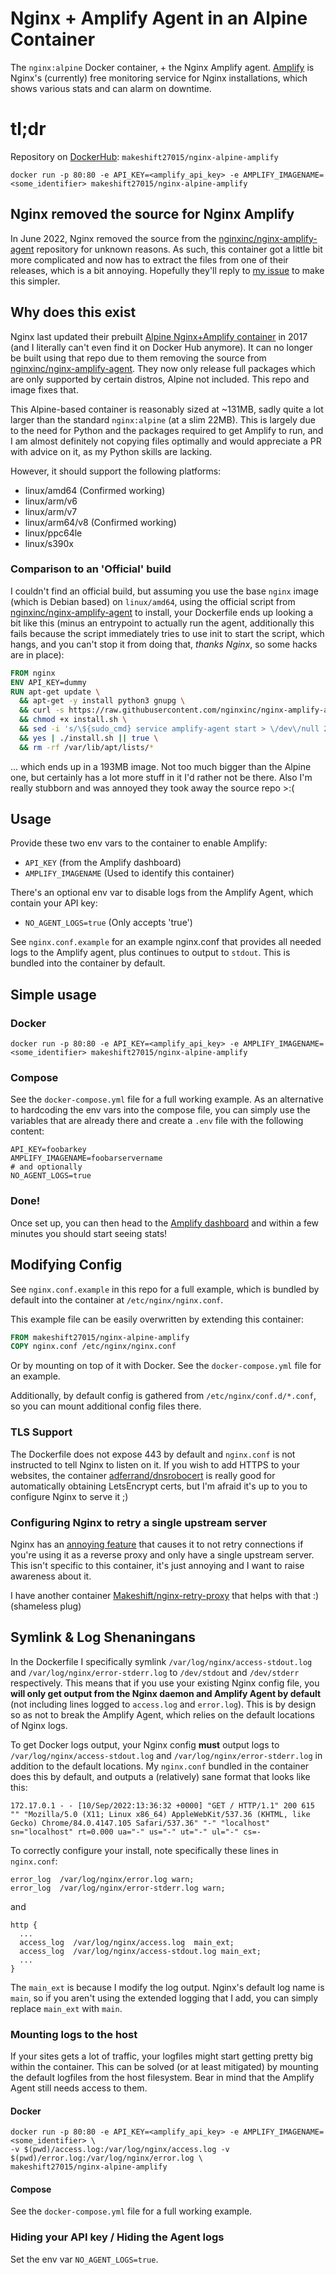 # Nginx + Amplify Agent in an Alpine Container

The `nginx:alpine` Docker container, + the Nginx Amplify agent. [Amplify](https://amplify.nginx.com/) is Nginx's (currently) free monitoring service for Nginx installations, which shows various stats and can alarm on downtime.

# tl;dr

Repository on [DockerHub](https://hub.docker.com/r/makeshift27015/nginx-alpine-amplify): `makeshift27015/nginx-alpine-amplify`

```properties
docker run -p 80:80 -e API_KEY=<amplify_api_key> -e AMPLIFY_IMAGENAME=<some_identifier> makeshift27015/nginx-alpine-amplify
```

## Nginx removed the source for Nginx Amplify

In June 2022, Nginx removed the source from the [nginxinc/nginx-amplify-agent](https://github.com/nginxinc/nginx-amplify-agent) repository for unknown reasons. As such, this container got a little bit more complicated and now has to extract the files from one of their releases, which is a bit annoying. Hopefully they'll reply to [my issue](https://github.com/nginxinc/nginx-amplify-doc/issues/55) to make this simpler.

## Why does this exist

Nginx last updated their prebuilt [Alpine Nginx+Amplify container](https://github.com/nginxinc/docker-nginx-amplify/) in 2017 (and I literally can't even find it on Docker Hub anymore). It can no longer be built using that repo due to them removing the source from [nginxinc/nginx-amplify-agent](https://github.com/nginxinc/nginx-amplify-agent). They now only release full packages which are only supported by certain distros, Alpine not included. This repo and image fixes that.

This Alpine-based container is reasonably sized at ~131MB, sadly quite a lot larger than the standard `nginx:alpine` (at a slim 22MB). This is largely due to the need for Python and the packages required to get Amplify to run, and I am almost definitely not copying files optimally and would appreciate a PR with advice on it, as my Python skills are lacking.

However, it should support the following platforms:

- linux/amd64 (Confirmed working)
- linux/arm/v6
- linux/arm/v7
- linux/arm64/v8 (Confirmed working)
- linux/ppc64le
- linux/s390x

### Comparison to an 'Official' build

I couldn't find an official build, but assuming you use the base `nginx` image (which is Debian based) on `linux/amd64`, using the official script from [nginxinc/nginx-amplify-agent](https://github.com/nginxinc/nginx-amplify-agent) to install, your Dockerfile ends up looking a bit like this (minus an entrypoint to actually run the agent, additionally this fails because the script immediately tries to use init to start the script, which hangs, and you can't stop it from doing that, _thanks Nginx_, so some hacks are in place):
```dockerfile
FROM nginx
ENV API_KEY=dummy
RUN apt-get update \
  && apt-get -y install python3 gnupg \
  && curl -s https://raw.githubusercontent.com/nginxinc/nginx-amplify-agent/master/packages/install.sh --output install.sh \
  && chmod +x install.sh \
  && sed -i 's/\${sudo_cmd} service amplify-agent start > \/dev\/null 2>&1 < \/dev\/null//' install.sh \
  && yes | ./install.sh || true \
  && rm -rf /var/lib/apt/lists/*
```
... which ends up in a 193MB image. Not too much bigger than the Alpine one, but certainly has a lot more stuff in it I'd rather not be there. Also I'm really stubborn and was annoyed they took away the source repo >:(

## Usage

Provide these two env vars to the container to enable Amplify:

- `API_KEY` (from the Amplify dashboard)
- `AMPLIFY_IMAGENAME` (Used to identify this container)

There's an optional env var to disable logs from the Amplify Agent, which contain your API key:

- `NO_AGENT_LOGS=true` (Only accepts 'true')

See `nginx.conf.example` for an example nginx.conf that provides all needed logs to the Amplify agent, plus continues to output to `stdout`. This is bundled into the container by default.

## Simple usage

### Docker
```properties
docker run -p 80:80 -e API_KEY=<amplify_api_key> -e AMPLIFY_IMAGENAME=<some_identifier> makeshift27015/nginx-alpine-amplify
```

### Compose
See the `docker-compose.yml` file for a full working example. As an alternative to hardcoding the env vars into the compose file, you can simply use the variables that are already there and create a `.env` file with the following content:

```properties
API_KEY=foobarkey
AMPLIFY_IMAGENAME=foobarservername
# and optionally
NO_AGENT_LOGS=true
```

### Done!

Once set up, you can then head to the [Amplify dashboard](https://amplify.nginx.com/overview/) and within a few minutes you should start seeing stats!

## Modifying Config

See `nginx.conf.example` in this repo for a full example, which is bundled by default into the container at `/etc/nginx/nginx.conf`. 

This example file can be easily overwritten by extending this container:

```dockerfile
FROM makeshift27015/nginx-alpine-amplify
COPY nginx.conf /etc/nginx/nginx.conf
```

Or by mounting on top of it with Docker. See the `docker-compose.yml` file for an example. 

Additionally, by default config is gathered from `/etc/nginx/conf.d/*.conf`, so you can mount additional config files there.

### TLS Support
The Dockerfile does not expose 443 by default and `nginx.conf` is not instructed to tell Nginx to listen on it. If you wish to add HTTPS to your websites, the container [adferrand/dnsrobocert](https://github.com/adferrand/dnsrobocert) is really good for automatically obtaining LetsEncrypt certs, but I'm afraid it's up to you to configure Nginx to serve it ;)

### Configuring Nginx to retry a single upstream server
Nginx has an [annoying feature](https://superuser.com/questions/746028/configuring-nginx-to-retry-a-single-upstream-server) that causes it to not retry connections if you're using it as a reverse proxy and only have a single upstream server. This isn't specific to this container, it's just annoying and I want to raise awareness about it.

I have another container [Makeshift/nginx-retry-proxy](https://github.com/Makeshift/nginx-retry-proxy) that helps with that :) (shameless plug)

## Symlink & Log Shenaningans

In the Dockerfile I specifically symlink `/var/log/nginx/access-stdout.log` and `/var/log/nginx/error-stderr.log` to `/dev/stdout` and `/dev/stderr` respectively.
This means that if you use your existing Nginx config file, you **will only get output from the Nginx daemon and Amplify Agent by default** (not including lines logged to `access.log` and `error.log`). This is by design so as not to break the Amplify Agent, which relies on the default locations of Nginx logs.

To get Docker logs output, your Nginx config **must** output logs to `/var/log/nginx/access-stdout.log` and `/var/log/nginx/error-stderr.log` in addition to the default locations.
My `nginx.conf` bundled in the container does this by default, and outputs a (relatively) sane format that looks like this:

```properties
172.17.0.1 - - [10/Sep/2022:13:36:32 +0000] "GET / HTTP/1.1" 200 615 "" "Mozilla/5.0 (X11; Linux x86_64) AppleWebKit/537.36 (KHTML, like Gecko) Chrome/84.0.4147.105 Safari/537.36" "-" "localhost" sn="localhost" rt=0.000 ua="-" us="-" ut="-" ul="-" cs=-
```

To correctly configure your install, note specifically these lines in `nginx.conf`:

```nginx
error_log  /var/log/nginx/error.log warn;
error_log  /var/log/nginx/error-stderr.log warn;
```

and

```nginx
http {
  ...
  access_log  /var/log/nginx/access.log  main_ext;
  access_log  /var/log/nginx/access-stdout.log main_ext;
  ...
}
```

The `main_ext` is because I modify the log output. Nginx's default log name is `main`, so if you aren't using the extended logging that I add, you can simply replace `main_ext` with `main`.

### Mounting logs to the host
If your sites gets a lot of traffic, your logfiles might start getting pretty big within the container. This can be solved (or at least mitigated) by mounting the default logfiles from the host filesystem. Bear in mind that the Amplify Agent still needs access to them.

#### Docker
```properties
docker run -p 80:80 -e API_KEY=<amplify_api_key> -e AMPLIFY_IMAGENAME=<some_identifier> \
-v $(pwd)/access.log:/var/log/nginx/access.log -v $(pwd)/error.log:/var/log/nginx/error.log \
makeshift27015/nginx-alpine-amplify
```

#### Compose
See the `docker-compose.yml` file for a full working example.

### Hiding your API key / Hiding the Agent logs
Set the env var `NO_AGENT_LOGS=true`.
